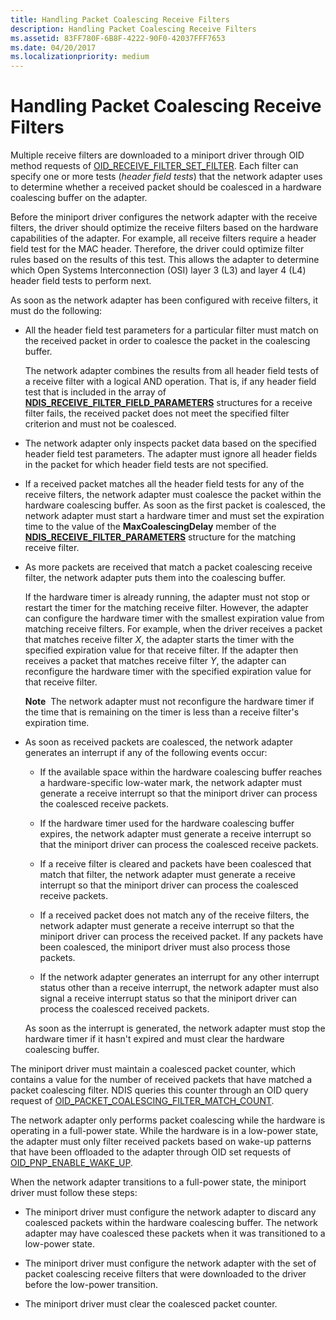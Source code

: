 ```yaml
---
title: Handling Packet Coalescing Receive Filters
description: Handling Packet Coalescing Receive Filters
ms.assetid: 83FF780F-6B8F-4222-90F0-42037FFF7653
ms.date: 04/20/2017
ms.localizationpriority: medium
---
```


# Handling Packet Coalescing Receive Filters


Multiple receive filters are downloaded to a miniport driver through OID method requests of [OID\_RECEIVE\_FILTER\_SET\_FILTER](https://msdn.microsoft.com/library/windows/hardware/ff569795). Each filter can specify one or more tests (*header field tests*) that the network adapter uses to determine whether a received packet should be coalesced in a hardware coalescing buffer on the adapter.

Before the miniport driver configures the network adapter with the receive filters, the driver should optimize the receive filters based on the hardware capabilities of the adapter. For example, all receive filters require a header field test for the MAC header. Therefore, the driver could optimize filter rules based on the results of this test. This allows the adapter to determine which Open Systems Interconnection (OSI) layer 3 (L3) and layer 4 (L4) header field tests to perform next.

As soon as the network adapter has been configured with receive filters, it must do the following:

-   All the header field test parameters for a particular filter must match on the received packet in order to coalesce the packet in the coalescing buffer.

    The network adapter combines the results from all header field tests of a receive filter with a logical AND operation. That is, if any header field test that is included in the array of [**NDIS\_RECEIVE\_FILTER\_FIELD\_PARAMETERS**](https://msdn.microsoft.com/library/windows/hardware/ff567169) structures for a receive filter fails, the received packet does not meet the specified filter criterion and must not be coalesced.

-   The network adapter only inspects packet data based on the specified header field test parameters. The adapter must ignore all header fields in the packet for which header field tests are not specified.

-   If a received packet matches all the header field tests for any of the receive filters, the network adapter must coalesce the packet within the hardware coalescing buffer. As soon as the first packet is coalesced, the network adapter must start a hardware timer and must set the expiration time to the value of the **MaxCoalescingDelay** member of the [**NDIS\_RECEIVE\_FILTER\_PARAMETERS**](https://msdn.microsoft.com/library/windows/hardware/ff567181) structure for the matching receive filter.

-   As more packets are received that match a packet coalescing receive filter, the network adapter puts them into the coalescing buffer.

    If the hardware timer is already running, the adapter must not stop or restart the timer for the matching receive filter. However, the adapter can configure the hardware timer with the smallest expiration value from matching receive filters. For example, when the driver receives a packet that matches receive filter *X*, the adapter starts the timer with the specified expiration value for that receive filter. If the adapter then receives a packet that matches receive filter *Y*, the adapter can reconfigure the hardware timer with the specified expiration value for that receive filter.

    **Note**  The network adapter must not reconfigure the hardware timer if the time that is remaining on the timer is less than a receive filter's expiration time.

     

-   As soon as received packets are coalesced, the network adapter generates an interrupt if any of the following events occur:

    -   If the available space within the hardware coalescing buffer reaches a hardware-specific low-water mark, the network adapter must generate a receive interrupt so that the miniport driver can process the coalesced receive packets.

    -   If the hardware timer used for the hardware coalescing buffer expires, the network adapter must generate a receive interrupt so that the miniport driver can process the coalesced receive packets.

    -   If a receive filter is cleared and packets have been coalesced that match that filter, the network adapter must generate a receive interrupt so that the miniport driver can process the coalesced receive packets.

    -   If a received packet does not match any of the receive filters, the network adapter must generate a receive interrupt so that the miniport driver can process the received packet. If any packets have been coalesced, the miniport driver must also process those packets.

    -   If the network adapter generates an interrupt for any other interrupt status other than a receive interrupt, the network adapter must also signal a receive interrupt status so that the miniport driver can process the coalesced received packets.

    As soon as the interrupt is generated, the network adapter must stop the hardware timer if it hasn't expired and must clear the hardware coalescing buffer.

The miniport driver must maintain a coalesced packet counter, which contains a value for the number of received packets that have matched a packet coalescing filter. NDIS queries this counter through an OID query request of [OID\_PACKET\_COALESCING\_FILTER\_MATCH\_COUNT](https://msdn.microsoft.com/library/windows/hardware/hh451826).

The network adapter only performs packet coalescing while the hardware is operating in a full-power state. While the hardware is in a low-power state, the adapter must only filter received packets based on wake-up patterns that have been offloaded to the adapter through OID set requests of [OID\_PNP\_ENABLE\_WAKE\_UP](https://msdn.microsoft.com/library/windows/hardware/ff569775).

When the network adapter transitions to a full-power state, the miniport driver must follow these steps:

-   The miniport driver must configure the network adapter to discard any coalesced packets within the hardware coalescing buffer. The network adapter may have coalesced these packets when it was transitioned to a low-power state.

-   The miniport driver must configure the network adapter with the set of packet coalescing receive filters that were downloaded to the driver before the low-power transition.

-   The miniport driver must clear the coalesced packet counter.

 

 





